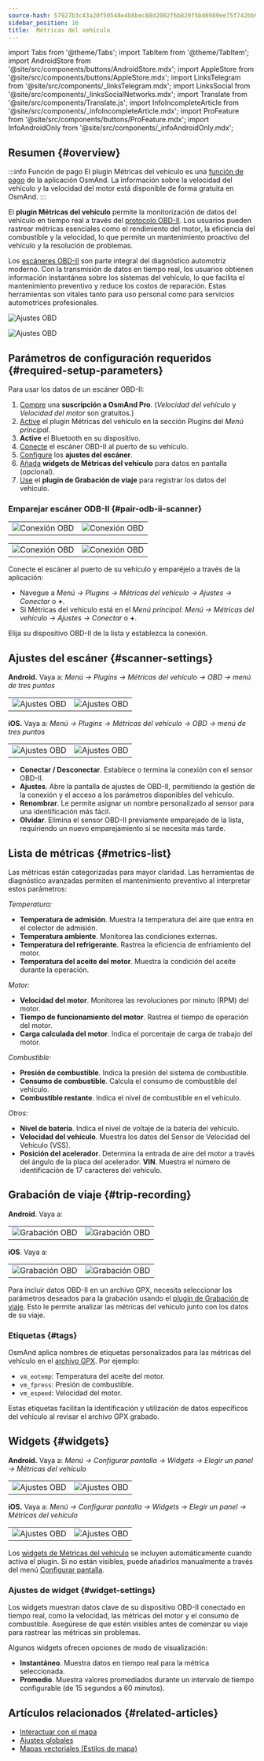 ```yaml
---
source-hash: 57927b3c43a20f50548e4b8bec88d2002f6b820f5bd6989ee75f742bb91ceb08
sidebar_position: 16
title:  Métricas del vehículo
---
```

import Tabs from '@theme/Tabs';
import TabItem from '@theme/TabItem';
import AndroidStore from '@site/src/components/buttons/AndroidStore.mdx';
import AppleStore from '@site/src/components/buttons/AppleStore.mdx';
import LinksTelegram from '@site/src/components/_linksTelegram.mdx';
import LinksSocial from '@site/src/components/_linksSocialNetworks.mdx';
import Translate from '@site/src/components/Translate.js';
import InfoIncompleteArticle from '@site/src/components/_infoIncompleteArticle.mdx';
import ProFeature from '@site/src/components/buttons/ProFeature.mdx';
import InfoAndroidOnly from '@site/src/components/_infoAndroidOnly.mdx';



## Resumen {#overview}

:::info Función de pago
El plugin Métricas del vehículo es una [función de pago](../purchases/index.md) de la aplicación OsmAnd. La información sobre la velocidad del vehículo y la velocidad del motor está disponible de forma gratuita en OsmAnd.
:::

El **plugin Métricas del vehículo** permite la monitorización de datos del vehículo en tiempo real a través del [protocolo OBD-II](https://en.wikipedia.org/wiki/OBD-II_PIDs). Los usuarios pueden rastrear métricas esenciales como el rendimiento del motor, la eficiencia del combustible y la velocidad, lo que permite un mantenimiento proactivo del vehículo y la resolución de problemas.

Los [escáneres OBD-II](https://en.wikipedia.org/wiki/ELM327) son parte integral del diagnóstico automotriz moderno. Con la transmisión de datos en tiempo real, los usuarios obtienen información instantánea sobre los sistemas del vehículo, lo que facilita el mantenimiento preventivo y reduce los costos de reparación. Estas herramientas son vitales tanto para uso personal como para servicios automotrices profesionales.

<Tabs groupId="operating-systems" queryString="current-os">

<TabItem value="android" label="Android">

![Ajustes OBD](@site/static/img/plugins/obd/obd_overview_2.png)

</TabItem>

<TabItem value="ios" label="iOS">

![Ajustes OBD](@site/static/img/plugins/obd/obd_overview_ios.png)

</TabItem>

</Tabs>


## Parámetros de configuración requeridos {#required-setup-parameters}

Para usar los datos de un escáner OBD-II:

1. [Compre](../purchases/) una **suscripción a OsmAnd Pro**. (*Velocidad del vehículo* y *Velocidad del motor* son gratuitos.)
2. [Active](../plugins/index.md#enable--disable) el plugin Métricas del vehículo en la sección Plugins del *Menú principal*.
3. **Active** el Bluetooth en su dispositivo.
4. [Conecte](#pair-odb-ii-scanner) el escáner OBD-II al puerto de su vehículo.
5. [Configure](#scanner-settings) los **ajustes del escáner**.
6. [Añada](#widgets) **widgets de Métricas del vehículo** para datos en pantalla (opcional).
7. [Use](#trip-recording) el **plugin de Grabación de viaje** para registrar los datos del vehículo.


### Emparejar escáner ODB-II {#pair-odb-ii-scanner}


<Tabs groupId="operating-systems" queryString="current-os">

<TabItem value="android" label="Android">

|  |  |
|--|--|
|![Conexión OBD](@site/static/img/plugins/obd/obd_connect.png)|![Conexión OBD](@site/static/img/plugins/obd/obd_connect_2.png)|

</TabItem>

<TabItem value="ios" label="iOS">

|  |  |
|--|--|
|![Conexión OBD](@site/static/img/plugins/obd/obd_connect_ios.png)|![Conexión OBD](@site/static/img/plugins/obd/obd_connect_ios_2.png)|

</TabItem>

</Tabs>

Conecte el escáner al puerto de su vehículo y emparéjelo a través de la aplicación:

- Navegue a *Menú → Plugins → Métricas del vehículo → Ajustes → Conectar* o **+**.
- Si Métricas del vehículo está en el *Menú principal*: *Menú → Métricas del vehículo → Ajustes → Conectar* o **+**.

Elija su dispositivo OBD-II de la lista y establezca la conexión.


## Ajustes del escáner {#scanner-settings}

<Tabs groupId="operating-systems" queryString="current-os">

<TabItem value="android" label="Android">

**Android.** Vaya a: *Menú → Plugins → Métricas del vehículo → OBD → menú de tres puntos*

|  |  |
|--|--|
|![Ajustes OBD](@site/static/img/plugins/obd/obd_settings.png)|![Ajustes OBD](@site/static/img/plugins/obd/obd_settings_1.png)|


</TabItem>

<TabItem value="ios" label="iOS">

**iOS.** Vaya a: *Menú → Plugins → Métricas del vehículo → OBD → menú de tres puntos*

|  |  |
|--|--|
|![Ajustes OBD](@site/static/img/plugins/obd/obd_settings_ios.png)|![Ajustes OBD](@site/static/img/plugins/obd/obd_settings_ios_1.png)|

</TabItem>

</Tabs>

- **Conectar / Desconectar**. Establece o termina la conexión con el sensor OBD-II.
- **Ajustes**. Abre la pantalla de ajustes de OBD-II, permitiendo la gestión de la conexión y el acceso a los parámetros disponibles del vehículo.
- **Renombrar**. Le permite asignar un nombre personalizado al sensor para una identificación más fácil.
- **Olvidar**. Elimina el sensor OBD-II previamente emparejado de la lista, requiriendo un nuevo emparejamiento si se necesita más tarde.


## Lista de métricas {#metrics-list}

Las métricas están categorizadas para mayor claridad. Las herramientas de diagnóstico avanzadas permiten el mantenimiento preventivo al interpretar estos parámetros:

*Temperatura:*

- **Temperatura de admisión**. Muestra la temperatura del aire que entra en el colector de admisión.
- **Temperatura ambiente**. Monitorea las condiciones externas.
- **Temperatura del refrigerante**. Rastrea la eficiencia de enfriamiento del motor.
- **Temperatura del aceite del motor**. Muestra la condición del aceite durante la operación.

*Motor:*

- **Velocidad del motor**. Monitorea las revoluciones por minuto (RPM) del motor.
- **Tiempo de funcionamiento del motor**. Rastrea el tiempo de operación del motor.
- **Carga calculada del motor**. Indica el porcentaje de carga de trabajo del motor.

*Combustible:*

- **Presión de combustible**. Indica la presión del sistema de combustible.
- **Consumo de combustible**. Calcula el consumo de combustible del vehículo.
- **Combustible restante**. Indica el nivel de combustible en el vehículo.

*Otros:*

- **Nivel de batería**. Indica el nivel de voltaje de la batería del vehículo.
- **Velocidad del vehículo**. Muestra los datos del Sensor de Velocidad del Vehículo (VSS).
- **Posición del acelerador**. Determina la entrada de aire del motor a través del ángulo de la placa del acelerador.
  **VIN**. Muestra el número de identificación de 17 caracteres del vehículo.


## Grabación de viaje {#trip-recording}


<Tabs groupId="operating-systems" queryString="current-os">

<TabItem value="android" label="Android">

**Android**. Vaya a: *<Translate android="true" ids="shared_string_menu,plugins_menu_group,record_plugin_name,shared_string_settings,data_settings,record_obd_data"/>*

| | |
|--|--|
|![Grabación OBD](@site/static/img/plugins/obd/obd_recording.png)| ![Grabación OBD](@site/static/img/plugins/obd/obd_recording_1.png)|


</TabItem>

<TabItem value="ios" label="iOS">

**iOS**. Vaya a: *<Translate ios="true" ids="shared_string_menu,plugins_menu_group,record_plugin_name,shared_string_settings,data_settings,obd_plugin_name"/>*

| | |
|--|--|
|![Grabación OBD](@site/static/img/plugins/obd/obd_recording_ios.png)| ![Grabación OBD](@site/static/img/plugins/obd/obd_recording_ios_1.png)|

</TabItem>

</Tabs>



Para incluir datos OBD-II en un archivo GPX, necesita seleccionar los parámetros deseados para la grabación usando el [plugin de Grabación de viaje](../plugins/trip-recording.md#recording-settings). Esto le permite analizar las métricas del vehículo junto con los datos de su viaje.

### Etiquetas {#tags}

OsmAnd aplica nombres de etiquetas personalizados para las métricas del vehículo en el [archivo GPX](../plugins/trip-recording.md#recorded-gpx-file). Por ejemplo:

- `vm_eotemp`: Temperatura del aceite del motor.
- `vm_fpress`: Presión de combustible.
- `vm_espeed`: Velocidad del motor.

Estas etiquetas facilitan la identificación y utilización de datos específicos del vehículo al revisar el archivo GPX grabado.


## Widgets {#widgets}

<Tabs groupId="operating-systems" queryString="current-os">

<TabItem value="android" label="Android">

**Android.** Vaya a: *Menú → Configurar pantalla → Widgets → Elegir un panel → Métricas del vehículo*

| | |
|--|--|
|![Ajustes OBD](@site/static/img/plugins/obd/obd_widget_1.png)| ![Ajustes OBD](@site/static/img/plugins/obd/obd_widget.png)|


</TabItem>

<TabItem value="ios" label="iOS">

**iOS.** Vaya a: *Menú → Configurar pantalla → Widgets → Elegir un panel → Métricas del vehículo*

| | |
|--|--|
|![Ajustes OBD](@site/static/img/plugins/obd/obd_widget_ios_1.png)| ![Ajustes OBD](@site/static/img/plugins/obd/obd_widget_ios.png)|

</TabItem>

</Tabs>



Los [widgets de Métricas del vehículo](../widgets/info-widgets.md#vehicle-metrics-widgets) se incluyen automáticamente cuando activa el plugin. Si no están visibles, puede añadirlos manualmente a través del menú [Configurar pantalla](../widgets/configure-screen.md).

### Ajustes de widget {#widget-settings}

Los widgets muestran datos clave de su dispositivo OBD-II conectado en tiempo real, como la velocidad, las métricas del motor y el consumo de combustible. Asegúrese de que estén visibles antes de comenzar su viaje para rastrear las métricas sin problemas.

Algunos widgets ofrecen opciones de modo de visualización:

- **Instantáneo**. Muestra datos en tiempo real para la métrica seleccionada.
- **Promedio**. Muestra valores promediados durante un intervalo de tiempo configurable (de 15 segundos a 60 minutos).


## Artículos relacionados {#related-articles}

- [Interactuar con el mapa](../../user/map/interact-with-map.md)
- [Ajustes globales](../../user/personal/global-settings.md)
- [Mapas vectoriales (Estilos de mapa)](../../user/map/vector-maps.md)